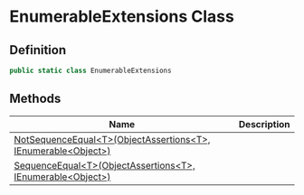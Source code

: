 # EnumerableExtensions Class
## Definition

```c#
public static class EnumerableExtensions
```

## Methods

| Name | Description |
| ---- | ----------- |
| [NotSequenceEqual&lt;T&gt;(ObjectAssertions&lt;T&gt;, IEnumerable&lt;Object&gt;)](MrKWatkins.Assertions.EnumerableExtensions.NotSequenceEqual.md) |  |
| [SequenceEqual&lt;T&gt;(ObjectAssertions&lt;T&gt;, IEnumerable&lt;Object&gt;)](MrKWatkins.Assertions.EnumerableExtensions.SequenceEqual.md) |  |

